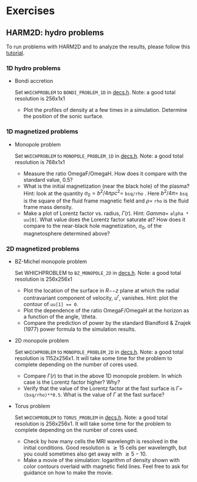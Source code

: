 # Exercises

## HARM2D: hydro problems

To run problems with HARM2D and to analyze the results, please follow this [tutorial](tutorial.md).

### 1D hydro problems

* Bondi accretion

	Set `WHICHPROBLEM` to `BONDI_PROBLEM_1D` in [decs.h](decs.h). Note: a good total resolution is 256x1x1

	* Plot the profiles of density at a few times in a simulation. Determine the position of the sonic surface. 

### 1D magnetized problems

* Monopole problem

	Set `WHICHPROBLEM` to `MONOPOLE_PROBLEM_1D` in [decs.h](decs.h). Note: a good total resolution is 768x1x1

    * Measure the ratio OmegaF/OmegaH. How does it compare with the standard value, 0.5?
    * What is the initial magnetization (near the black hole) of the plasma? Hint: look at the quantity $\sigma_0 = b^2/4\pi\rho c^2 =$ `bsq/rho` . Here $b^2/4\pi =$ `bsq` is the square of the fluid frame magnetic field and $\rho =$ `rho` is the fluid frame mass density.
    * Make a plot of Lorentz factor vs. radius, $\Gamma(r)$. Hint: $Gamma =$ `alpha * uu[0]`. What value does the Lorentz factor saturate at? How does it compare to the near-black hole magnetization, $\sigma_0$, of the magnetosphere determined above?

### 2D magnetized problems

* BZ-Michel monopole problem

	Set WHICHPROBLEM to `BZ_MONOPOLE_2D` in [decs.h](decs.h). Note: a good total resolution is 256x256x1

    * Plot the location of the surface in $R{--}z$ plane at which the radial contravariant component of velocity, $u^r$, vanishes. Hint: plot the contour of `uu[1] == 0`.
    * Plot the dependence of the ratio OmegaF/OmegaH at the horizon as a function of the angle, \theta.
    * Compare the prediction of power by the standard Blandford & Znajek (1977) power formula to the simulation results.

* 2D monopole problem

	Set `WHICHPROBLEM` to `MONOPOLE_PROBLEM_2D` in [decs.h](decs.h).  Note: a good total resolution is 1152x256x1. It will take some time for the problem to complete depending on the number of cores used.

    * Compare $\Gamma(r)$ to that in the above 1D monopole problem. In which case is the Lorentz factor higher? Why?
    * Verify that the value of the Lorentz factor at the fast surface is $\Gamma =$ `(bsq/rho)**0.5`. What is the value of $\Gamma$ at the fast surface?

* Torus problem

	Set `WHICHPROBLEM` to `TORUS_PROBLEM` in [decs.h](decs.h).  Note: a good total resolution is 256x256x1. It will take some time for the problem to complete depending on the number of cores used.

	* Check by how many cells the MRI wavelength is resolved in the initial conditions. Good resolution is $\gtrsim15$ cells per wavelength, but you could sometimes also get away with $\gtrsim 5{-}10$.
    * Make a movie of the simulation: logarithm of density shown with color contours overlaid with magnetic field lines. Feel free to ask for guidance on how to make the movie.
